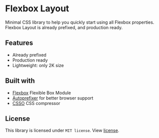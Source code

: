 # Flexbox Layout

Minimal CSS library to help you quickly start using all Flexbox properties. Flexbox Layout is already prefixed, and production ready.

## Features
* Already prefixed
* Production ready
* Lightweight: only 2K size

## Built with

* [Flexbox](https://developer.mozilla.org/en-US/docs/Web/CSS/CSS_Flexible_Box_Layout/Using_CSS_flexible_boxes) Flexible Box Module
* [Autoprefixer](https://github.com/postcss/autoprefixer) for better browser support
* [CSSO](https://github.com/css/csso) CSS compressor

## License

This library is licensed under `MIT license`. View [license](LICENSE).